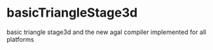 # basicTriangleStage3d
basic triangle stage3d and the new agal compiler implemented for all platforms
